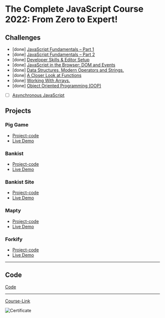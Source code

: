 # The Complete JavaScript Course 2022: From Zero to Expert!

## Challenges

- [done] [JavaScript Fundamentals – Part 1 ](./Challenges/JavaScript%20Fundamentals%20%E2%80%93%20Part%201/)
- [done] [JavaScript Fundamentals – Part 2](./Challenges/JavaScript%20Fundamentals%20%E2%80%93%20Part%202/)
- [done] [Developer Skills & Editor Setup ](./Challenges/Developer%20Skills%20%26%20Editor%20Setup/)
- [done] [JavaScript in the Browser: DOM and Events](./Challenges/JavaScript%20in%20the%20Browser%20DOM%20and%20Events/)
- [done] [Data Structures, Modern Operators and Strings.](./Challenges/Data%20Structures%2C%20Modern%20Operators%20and%20Strings/)
- [done] [A Closer Look at Functions](./Challenges/A%20Closer%20Look%20at%20Functions/)
- [done] [Working With Arrays.](./Challenges/Working%20With%20Arrays/)
- [done] [Object Oriented Programming (OOP)](<./Challenges/Object%20Oriented%20Programming%20(OOP)/>)
- [ ] [Asynchronous JavaScript](./Challenges/Asynchronous%20JavaScript/)

## Projects

### Pig Game

- [Project-code](./Projects/Pig-Game)
- [Live Demo](https://dazzling-blancmange-e76d48.netlify.app/)

### Bankist

- [Project-code](./Projects/Bankist)
- [Live Demo](https://inquisitive-longma-c4b500.netlify.app/)

### Bankist Site

- [Project-code](./Projects/Bankist-Site)
- [Live Demo](https://phenomenal-torte-0ee86e.netlify.app/)

### Mapty

- [Project-code](./Projects/Mapty)
- [Live Demo](https://moonlit-yeot-745733.netlify.app/)

### Forkify

- [Project-code](./Projects/Forkify)
- [Live Demo]()

---

## Code

[Code](Code)

---

[Course-Link](https://www.udemy.com/course/the-complete-javascript-course/)<br>

![Certificate](https://via.placeholder.com/468x300?text=Certificate+Here)
